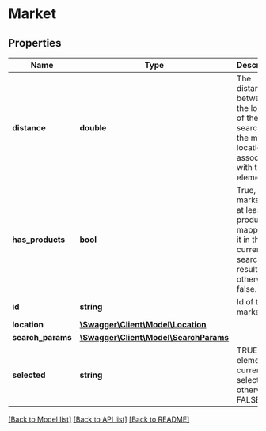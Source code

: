 # Market

## Properties
Name | Type | Description | Notes
------------ | ------------- | ------------- | -------------
**distance** | **double** | The distance between the location of the search and the market location associated with this element. | [optional] 
**has_products** | **bool** | True, if the market has at least one product mapped to it in the current search result, otherwise false. | [optional] 
**id** | **string** | Id of the market | [optional] 
**location** | [**\Swagger\Client\Model\Location**](Location.md) |  | [optional] 
**search_params** | [**\Swagger\Client\Model\SearchParams**](SearchParams.md) |  | [optional] 
**selected** | **string** | TRUE, if the element is currently selected, otherwise FALSE. | [optional] 

[[Back to Model list]](../../README.md#documentation-for-models) [[Back to API list]](../../README.md#documentation-for-api-endpoints) [[Back to README]](../../README.md)

